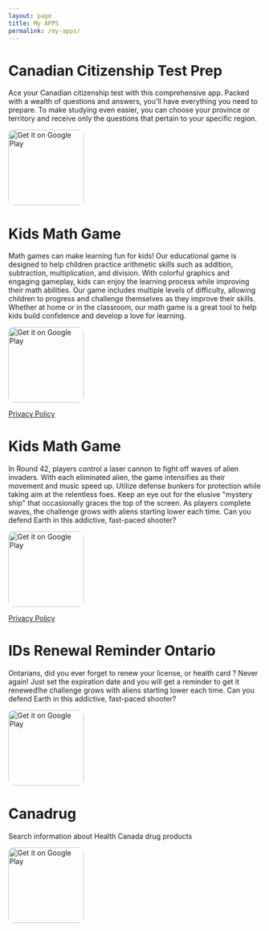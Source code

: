 ```yaml
---
layout: page
title: My APPS
permalink: /my-apps/
---
```


# Canadian Citizenship Test Prep

Ace your Canadian citizenship test with this comprehensive app. Packed with a wealth of questions and answers, you'll have everything you need to prepare. To make studying even easier, you can choose your province or territory and receive only the questions that pertain to your specific region.

<a href='https://play.google.com/store/apps/details?id=com.talnirapps.quiz_app&pcampaignid=pcampaignidMKT-Other-global-all-co-prtnr-py-PartBadge-Mar2515-1'>
  <img alt='Get it on Google Play' src='https://play.google.com/intl/en_us/badges/static/images/badges/en_badge_web_generic.png' style='width: 150px; border-radius: 10px;'/>
</a>


# Kids Math Game

Math games can make learning fun for kids! Our educational game is designed to help children practice arithmetic skills such as addition, subtraction, multiplication, and division. With colorful graphics and engaging gameplay, kids can enjoy the learning process while improving their math abilities. Our game includes multiple levels of difficulty, allowing children to progress and challenge themselves as they improve their skills. Whether at home or in the classroom, our math game is a great tool to help kids build confidence and develop a love for learning.

<a href='https://play.google.com/store/apps/details?id=com.talnirapps.kids_math_game&pcampaignid=pcampaignidMKT-Other-global-all-co-prtnr-py-PartBadge-Mar2515-1'>
  <img alt='Get it on Google Play' src='https://play.google.com/intl/en_us/badges/static/images/badges/en_badge_web_generic.png' style='width: 150px; border-radius: 10px;'/>
</a>

[Privacy Policy](https://talnirapps.com/privacy-policy/kids-math-game-privacy-policy/)

# Kids Math Game

In Round 42, players control a laser cannon to fight off waves of alien invaders. With each eliminated alien, the game intensifies as their movement and music speed up. Utilize defense bunkers for protection while taking aim at the relentless foes. Keep an eye out for the elusive "mystery ship" that occasionally graces the top of the screen. As players complete waves, the challenge grows with aliens starting lower each time. Can you defend Earth in this addictive, fast-paced shooter?

<a href='https://play.google.com/store/apps/details?id=com.talnirapps.round_42&pcampaignid=pcampaignidMKT-Other-global-all-co-prtnr-py-PartBadge-Mar2515-1'>
  <img alt='Get it on Google Play' src='https://play.google.com/intl/en_us/badges/static/images/badges/en_badge_web_generic.png' style='width: 150px; border-radius: 10px;'/>
</a>

[Privacy Policy](https://talnirapps.com/privacy-policy/round-42-privacy-policy/)

# IDs Renewal Reminder Ontario

Ontarians, did you ever forget to renew your license, or health card ? 
Never again!
Just set the expiration date and you will get a reminder to get it renewed!he challenge grows with aliens starting lower each time. Can you defend Earth in this addictive, fast-paced shooter?

<a href='https://play.google.com/store/apps/details?id=com.talnirapps.ontario.renewal&pcampaignid=pcampaignidMKT-Other-global-all-co-prtnr-py-PartBadge-Mar2515-1'>
  <img alt='Get it on Google Play' src='https://play.google.com/intl/en_us/badges/static/images/badges/en_badge_web_generic.png' style='width: 150px; border-radius: 10px;'/>
</a>

# Canadrug

Search information about Health Canada drug products

<a href='https://play.google.com/store/apps/details?id=com.talnirapps.healthCanadaDrugProducts&pcampaignid=pcampaignidMKT-Other-global-all-co-prtnr-py-PartBadge-Mar2515-1'>
  <img alt='Get it on Google Play' src='https://play.google.com/intl/en_us/badges/static/images/badges/en_badge_web_generic.png' style='width: 150px; border-radius: 10px;'/>
</a>

